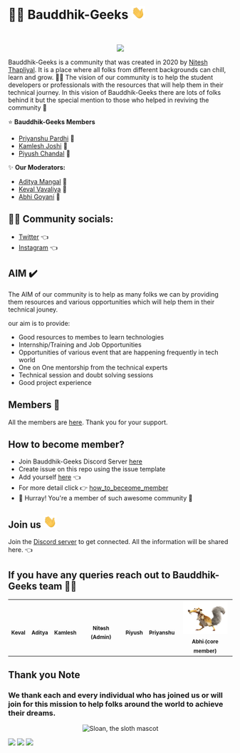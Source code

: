 # 👨‍🎓 Bauddhik-Geeks  <img src="https://raw.githubusercontent.com/ABSphreak/ABSphreak/master/gifs/Hi.gif" width="30px">

<br>
<p align="center">
  <img align="top" src="https://cdn.discordapp.com/attachments/885062668858306590/888283616046620702/Welcome_to_Bauddhik-Geeks.gif"> 


Bauddhik-Geeks is a community that was created in 2020 by [Nitesh Thapliyal](https://github.com/Nitesh-thapliyal). It is a place where all folks from different backgrounds can chill, learn and grow. 👨‍🎓
The vision of our community is to help the student developers or professionals with the resources that will help them in their technical journey.
In this vision of Bauddhik-Geeks there are lots of folks behind it but the special mention to those who helped in reviving the community 👨‍
  

⭐ **Bauddhik-Geeks Members**
- [Priyanshu Pardhi](https://github.com/priyanshupardhi) 💬 
- [Kamlesh Joshi](https://github.com/kamleshjoshi8102) 💬 
- [Piyush Chandal](https://github.com/Piyush-Codes7) 💬 
  

✨ **Our Moderators:**
- [Aditya Mangal](https://github.com/adityamangal1) 💬  
- [Keval Vavaliya](https://github.com/kevalvavaliya) 💬
- [Abhi Goyani](https://github.com/abhigoyani) 💬

## 👨‍🎓 Community socials:
- [Twitter](https://twitter.com/BauddhikGeeks) 👈 
- [Instagram](https://www.instagram.com/bauddhik_geeks) 👈 


  
## AIM ✔️ 

The AIM of our community is to help as many folks we can by providing them resources and various opportunities which will help them in their technical jouney.

our aim is to provide:
- Good resources to membes to learn technologies
- Internship/Training and Job Opportunities
- Opportunities of various event that are happening frequently in tech world
- One on One mentorship from the technical experts
- Technical session and doubt solving sessions
- Good project experience
 
## Members 👨‍
All the members are [here](https://github.com/Bauddhik-Geeks/Welcome-to-Bauddhik-Geeks/blob/main/Members.md). Thank you for your support.

## How to become member?

- Join Bauddhik-Geeks Discord Server [here](https://discord.gg/atzZYdNMDF)
- Create issue on this repo using the issue template
- Add yourself [here](https://github.com/Bauddhik-Geeks/Welcome-to-Bauddhik-Geeks/blob/main/Members.md)  👈 
- For more detail click 👉 [how_to_beceome_member]()
-  🎊 Hurray! You're a member of such awesome community 🎉

## Join us <img src="https://raw.githubusercontent.com/ABSphreak/ABSphreak/master/gifs/Hi.gif" width="30px">
Join the [Discord server](https://discord.gg/atzZYdNMDF) to get connected. All the information will be shared here. 👈
  
  
<!--   Add members data here -->
  
  ## If you have any queries reach out to Bauddhik-Geeks team 👨‍🎓

<table>
  <tr>
    <td align="center"><a href="https://github.com/kevalvavaliya"><img src="https://avatars.githubusercontent.com/u/72963356?v=4" width="100px;" alt=""/><br /><sub><b>Keval</b></sub></a></td>
    <td align="center"><a href="https://github.com/adityamangal1"><img src="https://github.com/adityamangal1.png?size=460" width="100px;" alt=""/><br /><sub><b>Aditya</b></sub></a></td>
    <td align="center"><a href="https://github.com/kamleshjoshi8102"><img src="https://avatars.githubusercontent.com/u/72374645?v=4" width="100px;" alt=""/><br /><sub><b>Kamlesh </b></sub></a></td>
    <td align="center"><a href="https://github.com/Nitesh-thapliyal"><img src="https://avatars.githubusercontent.com/u/53345517?v=4" width="100px;" alt=""/><br /><sub><b>Nitesh (Admin)</b></sub></a></td>
    <td align="center"><a href="https://github.com/Piyush-Codes7"><img src="https://avatars.githubusercontent.com/u/61281309?v=4" width="100px;" alt=""/><br /><sub><b>Piyush </b></sub></a></td>
    <td align="center"><a href="https://github.com/priyanshupardhi"><img src="https://avatars.githubusercontent.com/u/53074974?v=4" width="100px;" alt=""/><br /><sub><b>Priyanshu</b></sub></a></td>
        <td align="center"><a href="https://github.com/abhigoyani"><img src="https://github.com/abhigoyani/abhigoyani/blob/master/assets/sqrl.jpg" width="100px;" alt=""/><br /><sub><b>Abhi (core member)</b></sub></a></td>

  </tr>
</table>
 
## Thank you Note

### We thank each and every individual who has joined us or will join for this mission to help folks around the world to achieve their dreams.
<p align="center">
  <img alt="Sloan, the sloth mascot" width="250px" src="https://thumbs.gfycat.com/EqualAfraidAntelope-max-1mb.gif">
   <br>
</p>

<!-- badges here -->

![](https://img.shields.io/github/repo-size/Bauddhik-Geeks/Welcome-to-Bauddhik-Geeks)
  <img src="https://visitor-badge.laobi.icu/badge?page_id=Bauddhik-Geeks">
  <img src="https://badges.frapsoft.com/os/v1/open-source.svg?v=103">
